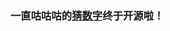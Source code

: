 ### 一直咕咕咕的[猜数字](https://github.com/Cola7079/Cola7079.github.io/blob/master/%E7%8C%9C%E6%95%B0%E5%AD%97%206.1)终于开源啦！
